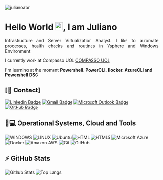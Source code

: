 <p align="left"><img src="https://komarev.com/ghpvc/?username=julianoabr&color=brightgreen&style=plastic" alt="julianoabr" /></p>


<h1 align = "justify"> Hello World <img src="https://media.giphy.com/media/hvRJCLFzcasrR4ia7z/giphy.gif" width="25px">, I am Juliano</h1>
<p align = "justify"> Infrastructure and Server Virtualization Analyst. I like to automate processes, health checks and routines in Vsphere and Windows Environment</p>

I currently work at Compasso UOL [COMPASSO UOL](https://compassouol.com/)

I'm learning at the moment **Powershell, PowerCLI, Docker, AzureCLI and Powershell DSC**


## [📱 Contact]

[![Linkedin Badge](https://img.shields.io/badge/-julianoabr-blue?style=flat-square&logo=Linkedin&logoColor=white&link=https://https://www.linkedin.com/in/julianoabr/)](https://https://www.linkedin.com/in/julianoabr/)
[![Gmail Badge](https://img.shields.io/badge/-psjabr@gmail.com-c14438?style=flat-square&logo=Gmail&logoColor=white&link=mailto:psjabr@gmail.com)](mailto:psjabr@gmail.com)
[![Microsoft Outlook Badge](https://img.shields.io/badge/-julianoalvesbr@live.com-0078D4?style=for-the-badge&logo=microsoft-outlook&logoColor=white&link=mailto:julianoalvesbr@live.com)](mailto:julianoalvesbr@live.com)
[![GitHub Badge](https://img.shields.io/badge/-julianoabr-100000?style=for-the-badge&logo=github&logoColor=white&link=https://github.com/julianoabr/)](https://github.com/julianoabr/)



## 🚀💻 Operational Systems, Cloud and Tools

![WINDOWS](https://img.shields.io/badge/Windows-0078D6?style=for-the-badge&logo=windows&logoColor=white)
![LINUX](https://img.shields.io/badge/Linux-FCC624?style=for-the-badge&logo=linux&logoColor=black)
![Ubuntu](https://img.shields.io/badge/Ubuntu-E95420?style=for-the-badge&logo=ubuntu&logoColor=white)
![HTML](https://img.shields.io/badge/HTML-239120?style=for-the-badge&logo=html5&logoColor=white)
![HTML5](https://img.shields.io/badge/HTML5-E34F26?style=flat-square&logo=html5&logoColor=white)
![Microsoft Azure](https://img.shields.io/badge/Microsoft_Azure-0089D6?style=for-the-badge&logo=microsoft-azure&logoColor=white)
![Docker](https://img.shields.io/badge/Docker-black?style=flat-square&logo=docker)
![Amazon AWS](https://img.shields.io/badge/Amazon%20AWS-232F3E?style=flat-square&logo=amazon-aws)
![Git](https://img.shields.io/badge/Git-black?style=flat-square&logo=git)
![GitHub](https://img.shields.io/badge/GitHub-181717?style=flat-square&logo=github)


## ⚡ GitHub Stats

![Github Stats](https://github-readme-stats.vercel.app/api?username=julianoabr&show_icons=true&count_private=true&show_icons=true&include_all_commits=true)
![Top Langs](https://github-readme-stats.vercel.app/api/top-langs/?username=julianoabr&hide=TeX&layout=compact)
